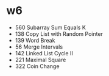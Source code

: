 # w6
- 560 Subarray Sum Equals K
- 138 Copy List with Random Pointer
- 139 Word Break
- 56 Merge Intervals
- 142 Linked List Cycle II
- 221 Maximal Square
- 322 Coin Change
